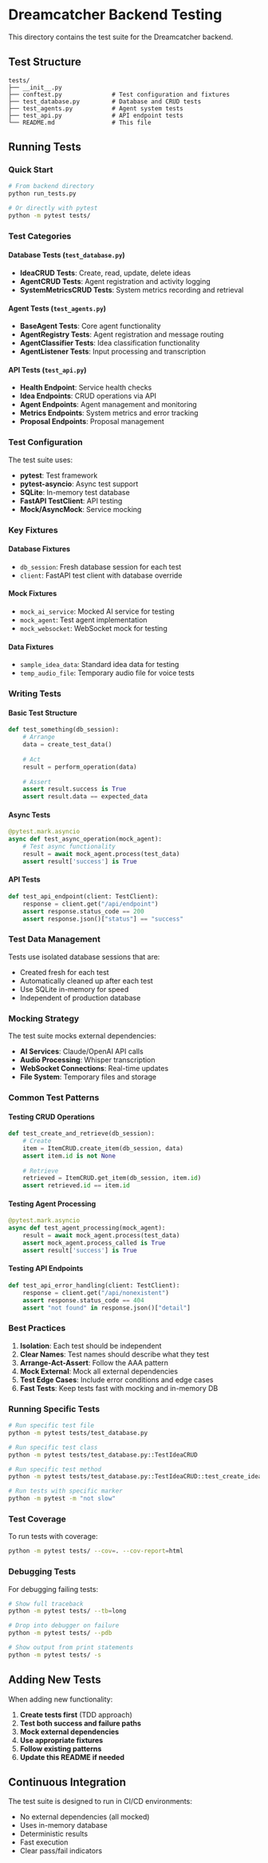 # Dreamcatcher Backend Testing

This directory contains the test suite for the Dreamcatcher backend.

## Test Structure

```
tests/
├── __init__.py
├── conftest.py              # Test configuration and fixtures
├── test_database.py         # Database and CRUD tests
├── test_agents.py           # Agent system tests
├── test_api.py              # API endpoint tests
└── README.md                # This file
```

## Running Tests

### Quick Start
```bash
# From backend directory
python run_tests.py

# Or directly with pytest
python -m pytest tests/
```

### Test Categories

#### Database Tests (`test_database.py`)
- **IdeaCRUD Tests**: Create, read, update, delete ideas
- **AgentCRUD Tests**: Agent registration and activity logging
- **SystemMetricsCRUD Tests**: System metrics recording and retrieval

#### Agent Tests (`test_agents.py`)
- **BaseAgent Tests**: Core agent functionality
- **AgentRegistry Tests**: Agent registration and message routing
- **AgentClassifier Tests**: Idea classification functionality
- **AgentListener Tests**: Input processing and transcription

#### API Tests (`test_api.py`)
- **Health Endpoint**: Service health checks
- **Idea Endpoints**: CRUD operations via API
- **Agent Endpoints**: Agent management and monitoring
- **Metrics Endpoints**: System metrics and error tracking
- **Proposal Endpoints**: Proposal management

### Test Configuration

The test suite uses:
- **pytest**: Test framework
- **pytest-asyncio**: Async test support
- **SQLite**: In-memory test database
- **FastAPI TestClient**: API testing
- **Mock/AsyncMock**: Service mocking

### Key Fixtures

#### Database Fixtures
- `db_session`: Fresh database session for each test
- `client`: FastAPI test client with database override

#### Mock Fixtures
- `mock_ai_service`: Mocked AI service for testing
- `mock_agent`: Test agent implementation
- `mock_websocket`: WebSocket mock for testing

#### Data Fixtures
- `sample_idea_data`: Standard idea data for testing
- `temp_audio_file`: Temporary audio file for voice tests

### Writing Tests

#### Basic Test Structure
```python
def test_something(db_session):
    # Arrange
    data = create_test_data()
    
    # Act
    result = perform_operation(data)
    
    # Assert
    assert result.success is True
    assert result.data == expected_data
```

#### Async Tests
```python
@pytest.mark.asyncio
async def test_async_operation(mock_agent):
    # Test async functionality
    result = await mock_agent.process(test_data)
    assert result['success'] is True
```

#### API Tests
```python
def test_api_endpoint(client: TestClient):
    response = client.get("/api/endpoint")
    assert response.status_code == 200
    assert response.json()["status"] == "success"
```

### Test Data Management

Tests use isolated database sessions that are:
- Created fresh for each test
- Automatically cleaned up after each test
- Use SQLite in-memory for speed
- Independent of production database

### Mocking Strategy

The test suite mocks external dependencies:
- **AI Services**: Claude/OpenAI API calls
- **Audio Processing**: Whisper transcription
- **WebSocket Connections**: Real-time updates
- **File System**: Temporary files and storage

### Common Test Patterns

#### Testing CRUD Operations
```python
def test_create_and_retrieve(db_session):
    # Create
    item = ItemCRUD.create_item(db_session, data)
    assert item.id is not None
    
    # Retrieve
    retrieved = ItemCRUD.get_item(db_session, item.id)
    assert retrieved.id == item.id
```

#### Testing Agent Processing
```python
@pytest.mark.asyncio
async def test_agent_processing(mock_agent):
    result = await mock_agent.process(test_data)
    assert mock_agent.process_called is True
    assert result['success'] is True
```

#### Testing API Endpoints
```python
def test_api_error_handling(client: TestClient):
    response = client.get("/api/nonexistent")
    assert response.status_code == 404
    assert "not found" in response.json()["detail"]
```

### Best Practices

1. **Isolation**: Each test should be independent
2. **Clear Names**: Test names should describe what they test
3. **Arrange-Act-Assert**: Follow the AAA pattern
4. **Mock External**: Mock all external dependencies
5. **Test Edge Cases**: Include error conditions and edge cases
6. **Fast Tests**: Keep tests fast with mocking and in-memory DB

### Running Specific Tests

```bash
# Run specific test file
python -m pytest tests/test_database.py

# Run specific test class
python -m pytest tests/test_database.py::TestIdeaCRUD

# Run specific test method
python -m pytest tests/test_database.py::TestIdeaCRUD::test_create_idea

# Run tests with specific marker
python -m pytest -m "not slow"
```

### Test Coverage

To run tests with coverage:
```bash
python -m pytest tests/ --cov=. --cov-report=html
```

### Debugging Tests

For debugging failing tests:
```bash
# Show full traceback
python -m pytest tests/ --tb=long

# Drop into debugger on failure
python -m pytest tests/ --pdb

# Show output from print statements
python -m pytest tests/ -s
```

## Adding New Tests

When adding new functionality:

1. **Create tests first** (TDD approach)
2. **Test both success and failure paths**
3. **Mock external dependencies**
4. **Use appropriate fixtures**
5. **Follow existing patterns**
6. **Update this README if needed**

## Continuous Integration

The test suite is designed to run in CI/CD environments:
- No external dependencies (all mocked)
- Uses in-memory database
- Deterministic results
- Fast execution
- Clear pass/fail indicators
